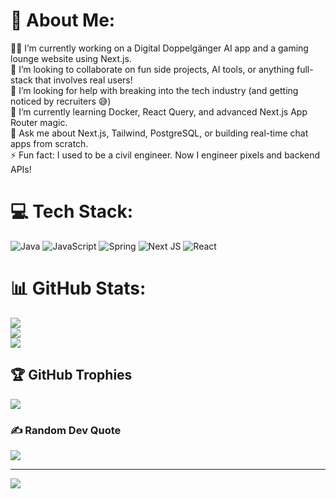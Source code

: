 # 💫 About Me:
🧑‍💻 I’m currently working on a Digital Doppelgänger AI app and a gaming lounge website using Next.js.<br>🤝 I’m looking to collaborate on fun side projects, AI tools, or anything full-stack that involves real users!<br>🙋 I’m looking for help with breaking into the tech industry (and getting noticed by recruiters 😅)<br>🌱 I’m currently learning Docker, React Query, and advanced Next.js App Router magic.<br>💬 Ask me about Next.js, Tailwind, PostgreSQL, or building real-time chat apps from scratch.<br>⚡ Fun fact: I used to be a civil engineer. Now I engineer pixels and backend APIs!


# 💻 Tech Stack:
![Java](https://img.shields.io/badge/java-%23ED8B00.svg?style=for-the-badge&logo=openjdk&logoColor=white) ![JavaScript](https://img.shields.io/badge/javascript-%23323330.svg?style=for-the-badge&logo=javascript&logoColor=%23F7DF1E) ![Spring](https://img.shields.io/badge/spring-%236DB33F.svg?style=for-the-badge&logo=spring&logoColor=white) ![Next JS](https://img.shields.io/badge/Next-black?style=for-the-badge&logo=next.js&logoColor=white) ![React](https://img.shields.io/badge/react-%2320232a.svg?style=for-the-badge&logo=react&logoColor=%2361DAFB)
# 📊 GitHub Stats:
![](https://github-readme-stats.vercel.app/api?username=dan77272&theme=aura&hide_border=false&include_all_commits=true&count_private=false)<br/>
![](https://nirzak-streak-stats.vercel.app/?user=dan77272&theme=aura&hide_border=false)<br/>
![](https://github-readme-stats.vercel.app/api/top-langs/?username=dan77272&theme=aura&hide_border=false&include_all_commits=true&count_private=false&layout=compact)

## 🏆 GitHub Trophies
![](https://github-profile-trophy.vercel.app/?username=dan77272&theme=radical&no-frame=false&no-bg=true&margin-w=4)

### ✍️ Random Dev Quote
![](https://quotes-github-readme.vercel.app/api?type=horizontal&theme=radical)

---
[![](https://visitcount.itsvg.in/api?id=dan77272&icon=0&color=0)](https://visitcount.itsvg.in)

<!-- Proudly created with GPRM ( https://gprm.itsvg.in ) -->
